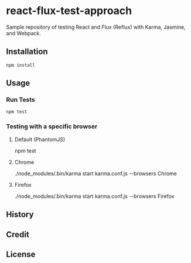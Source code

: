 # react-flux-test-approach

Sample repository of testing React and Flux (Reflux) with Karma,
Jasmine, and Webpack.

## Installation
`npm install` 

## Usage

### Run Tests

`npm test`


### Testing with a specific browser

1. Default (PhantomJS)

   npm test
   
2. Chrome

   ./node_modules/.bin/karma start karma.conf.js --browsers Chrome
   
3. Firefox

   ./node_modules/.bin/karma start karma.conf.js --browsers Firefox
   
## History

## Credit

## License

